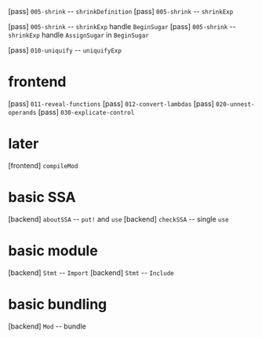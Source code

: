 [pass] `005-shrink` -- `shrinkDefinition`
[pass] `005-shrink` -- `shrinkExp`

[pass] `005-shrink` -- `shrinkExp` handle `BeginSugar`
[pass] `005-shrink` -- `shrinkExp` handle `AssignSugar` in `BeginSugar`

[pass] `010-uniquify` -- `uniquifyExp`

# frontend

[pass] `011-reveal-functions`
[pass] `012-convert-lambdas`
[pass] `020-unnest-operands`
[pass] `030-explicate-control`

# later

[frontend] `compileMod`

# basic SSA

[backend] `aboutSSA` -- `put!` and `use`
[backend] `checkSSA` -- single `use`

# basic module

[backend] `Stmt` -- `Import`
[backend] `Stmt` -- `Include`

# basic bundling

[backend] `Mod` -- bundle
